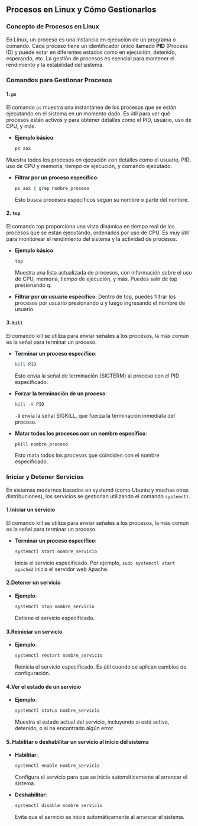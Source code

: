 ## Procesos en Linux y Cómo Gestionarlos

### Concepto de Procesos en Linux
En Linux, un proceso es una instancia en ejecución de un programa o comando. Cada proceso tiene un identificador único llamado **PID** (Process ID) y puede estar en diferentes estados como en ejecución, detenido, esperando, etc. La gestión de procesos es esencial para mantener el rendimiento y la estabilidad del sistema.

### Comandos para Gestionar Procesos

#### 1. `ps`
El comando `ps` muestra una instantánea de los procesos que se están ejecutando en el sistema en un momento dado. Es útil para ver qué procesos están activos y para obtener detalles como el PID, usuario, uso de CPU, y más.

- **Ejemplo básico**:
  
  ```bash
  ps aux
  ```
Muestra todos los procesos en ejecución con detalles como el usuario, PID, uso de CPU y memoria, tiempo de ejecución, y comando ejecutado.

- **Filtrar por un proceso específico**:
  ```bash
  ps aux | grep nombre_proceso
  ```
  Esto busca procesos específicos según su nombre o parte del nombre.

#### 2. `top`
El comando top proporciona una vista dinámica en tiempo real de los procesos que se están ejecutando, ordenados por uso de CPU. Es muy útil para monitorear el rendimiento del sistema y la actividad de procesos.

- **Ejemplo básico**:
  ```bash
  top
  ```
  Muestra una lista actualizada de procesos, con información sobre el uso de CPU, memoria, tiempo de ejecución, y más. Puedes salir de top presionando q.

- **Filtrar por un usuario específico**:
  Dentro de top, puedes filtrar los procesos por usuario presionando u y luego ingresando el nombre de usuario.

#### 3. `kill`
El comando kill se utiliza para enviar señales a los procesos, la más común es la señal para terminar un proceso.

- **Terminar un proceso específico**:
  ```bash
  kill PID
  ```
  Esto envía la señal de terminación (SIGTERM) al proceso con el PID especificado.

- **Forzar la terminación de un proceso**:
  ```bash
  kill -9 PID
  ```
  `-9` envía la señal SIGKILL, que fuerza la terminación inmediata del proceso.

- **Matar todos los procesos con un nombre específico**:
  ```bash
  pkill nombre_proceso

  ```
  Esto mata todos los procesos que coinciden con el nombre especificado.

### Iniciar y Detener Servicios

En sistemas modernos basados en systemd (como Ubuntu y muchas otras distribuciones), los servicios se gestionan utilizando el comando `systemctl`.

#### 1.Iniciar un servicio
El comando kill se utiliza para enviar señales a los procesos, la más común es la señal para terminar un proceso.

- **Terminar un proceso específico**:
  ```bash
  systemctl start nombre_servicio
  ```
  Inicia el servicio especificado. Por ejemplo, `sudo systemctl start apache2` inicia el servidor web Apache.

#### 2.Detener un servicio
- **Ejemplo**:
  ```bash
  systemctl stop nombre_servicio

  ```
  Detiene el servicio especificado.

#### 3.Reiniciar un servicio
- **Ejemplo**:
  ```bash
  systemctl restart nombre_servicio

  ```
  Reinicia el servicio especificado. Es útil cuando se aplican cambios de configuración.

#### 4.Ver el estado de un servicio

- **Ejemplo**:
  ```bash
  systemctl status nombre_servicio
  ```
  Muestra el estado actual del servicio, incluyendo si está activo, detenido, o si ha encontrado algún error.

#### 5. Habilitar o deshabilitar un servicio al inicio del sistema

- **Habilitar**:

  ```bash
  systemctl enable nombre_servicio

  ```
  Configura el servicio para que se inicie automáticamente al arrancar el sistema.

- **Deshabilitar**:

  ```bash
  systemctl disable nombre_servicio

  ```
  Evita que el servicio se inicie automáticamente al arrancar el sistema.

